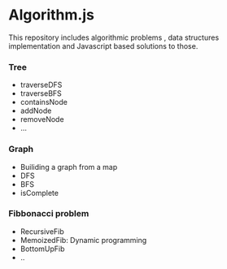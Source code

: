 # Algorithm.js

This repository includes algorithmic problems , data structures implementation and Javascript based solutions to those.

### Tree
  * traverseDFS
  * traverseBFS
  * containsNode
  * addNode
  * removeNode
  * ...

### Graph
  * Builiding a graph from a map
  * DFS
  * BFS
  * isComplete

### Fibbonacci problem
  * RecursiveFib
  * MemoizedFib: Dynamic programming
  * BottomUpFib
  * ..


